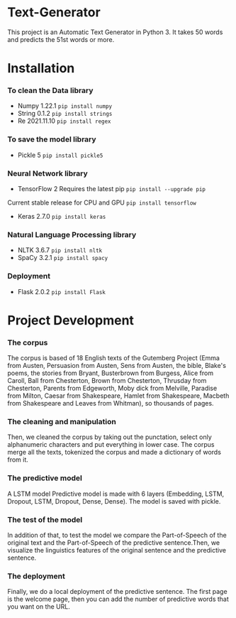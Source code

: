# Text-Generator
This project is an Automatic Text Generator in Python 3.
It takes 50 words and predicts the 51st words or more.


# Installation
### To clean the Data library
- Numpy 1.22.1
`pip install numpy`
- String 0.1.2
`pip install strings`
- Re 2021.11.10
`pip install regex`

### To save the model library
- Pickle 5
`pip install pickle5`

### Neural Network library
- TensorFlow 2
Requires the latest pip
`pip install --upgrade pip`

Current stable release for CPU and GPU
`pip install tensorflow`
- Keras 2.7.0
`pip install keras`

### Natural Language Processing library
- NLTK 3.6.7
`pip install nltk`
- SpaCy 3.2.1
`pip install spacy`

### Deployment
- Flask 2.0.2
`pip install Flask`


# Project Development
### The corpus
The corpus is based of 18 English texts of the Gutemberg Project (Emma from Austen, Persuasion from Austen, Sens from Austen, the bible, Blake's poems, the stories from Bryant, Busterbrown from Burgess, Alice from Caroll, Ball from Chesterton, Brown from Chesterton, Thrusday from Chesterton, Parents from Edgeworth, Moby dick from Melville, Paradise from Milton, Caesar from Shakespeare, Hamlet from Shakespeare, Macbeth from Shakespeare and Leaves from Whitman), so thousands of pages.

### The cleaning and manipulation
Then, we cleaned the corpus by taking out the punctation, select only alphanumeric characters and put everything in lower case. The corpus merge all the texts, tokenized the corpus and made a dictionary of words from it.

### The predictive model
A LSTM model Predictive model is made with 6 layers (Embedding, LSTM, Dropout, LSTM, Dropout, Dense, Dense). The model is saved with pickle.

### The test of the model
In addition of that, to test the model we compare the Part-of-Speech of the original text and the Part-of-Speech of the predictive sentence.Then, we visualize the linguistics features of the original sentence and the predictive sentence.

### The deployment
Finally, we do a local deployment of the predictive sentence. The first page is the welcome page, then you can add the number of predictive words that you want on the URL.
